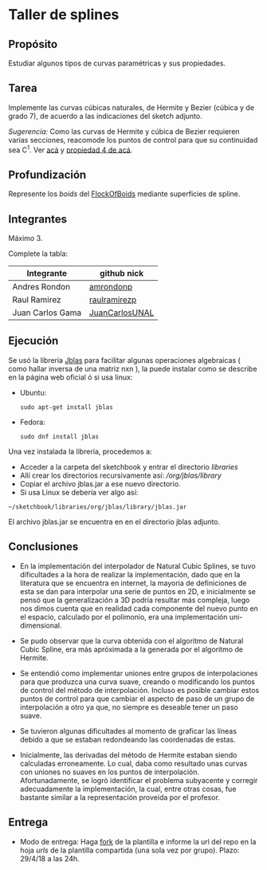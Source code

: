 # Taller de splines

## Propósito

Estudiar algunos tipos de curvas paramétricas y sus propiedades.

## Tarea

Implemente las curvas cúbicas naturales, de Hermite y Bezier (cúbica y de grado 7), de acuerdo a las indicaciones del sketch adjunto.

*Sugerencia:* Como las curvas de Hermite y cúbica de Bezier requieren varias secciones, reacomode los puntos de control para que su continuidad sea C<sup>1</sup>. Ver [acá](https://visualcomputing.github.io/Curves/#/5/5) y [propiedad 4 de acá](https://visualcomputing.github.io/Curves/#/6/4).

## Profundización

Represente los _boids_ del [FlockOfBoids](https://github.com/VisualComputing/framesjs/tree/processing/examples/Advanced/FlockOfBoids) mediante superficies de spline.

## Integrantes

Máximo 3.

Complete la tabla:

| Integrante | github nick |
|------------|-------------|
|Andres Rondon| [amrondonp](https://github.com/amrondonp)             |
|Raul Ramirez| [raulramirezp](https://github.com/raulramirezp)             |
|Juan Carlos Gama| [JuanCarlosUNAL](https://github.com/JuanCarlosUNAL)             |

## Ejecución

Se usó la libreria [Jblas](http://jblas.org/) para facilitar algunas operaciones algebraicas ( como hallar inversa de una matriz nxn ), la puede instalar como se describe en la página web oficial ó si usa linux:

*   Ubuntu: 
    ``` 
    sudo apt-get install jblas
    ```
*   Fedora: 
    ```
    sudo dnf install jblas
    ```


Una vez instalada la librería, procedemos a:

* Acceder a la carpeta del sketchbook y entrar el directorio *libraries*
* Allí crear los directorios recursivamente así: */org/jblas/library*
* Copiar el archivo jblas.jar a ese nuevo directorio.
* Si usa Linux se debería ver algo así: 
```
~/sketchbook/libraries/org/jblas/library/jblas.jar
```

El archivo jblas.jar se encuentra en en el directorio jblas adjunto.

## Conclusiones

* En la implementación del interpolador de Natural Cubic Splines, se tuvo dificultades a la hora de realizar la implementación, dado que en la literatura que se encuentra en internet, la mayoria de definiciones de esta se dan para interpolar una serie de puntos en 2D, e inicialmente se pensó que la generalización a 3D podría resultar más compleja, luego nos dimos cuenta que en realidad cada componente del nuevo punto en el espacio, calculado por el polimonio, era una implementación uni-dimensional. 

* Se pudo observar que la curva obtenida con el algoritmo de Natural Cubic Spline, era más apróximada a la generada por el algoritmo de Hermite.

* Se entendió como implementar uniones entre grupos de interpolaciones para que produzca una curva suave, creando o modificando los puntos de control del método de interpolación. Incluso es posible cambiar estos puntos de control para que cambiar el aspecto de paso de un grupo de interpolación a otro ya que, no siempre es deseable tener un paso suave.

* Se tuvieron algunas dificultades al momento de graficar las líneas debido a que se estaban redondeando las coordenadas de estas. 

* Inicialmente, las derivadas del método de Hermite estaban siendo calculadas erroneamente. Lo cual, daba como resultado unas curvas con uniones no suaves en los puntos de interpolación. Afortunadamente, se logró identificar el problema subyacente y corregir adecuadamente la implementación, la cual, entre otras cosas, fue bastante similar a la representación proveida por el profesor.

## Entrega

* Modo de entrega: Haga [fork](https://help.github.com/articles/fork-a-repo/) de la plantilla e informe la url del repo en la hoja *urls* de la plantilla compartida (una sola vez por grupo). Plazo: 29/4/18 a las 24h.
